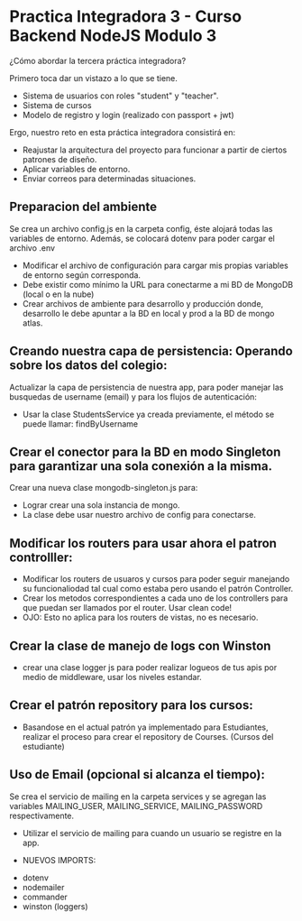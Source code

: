 # Practica Integradora 3 - Curso Backend NodeJS Modulo 3
¿Cómo abordar la tercera práctica integradora?

Primero toca dar un vistazo a lo que se tiene.

* Sistema de usuarios con roles "student" y "teacher".
* Sistema de cursos
* Modelo de registro y login (realizado con passport + jwt)

Ergo, nuestro reto en esta práctica integradora consistirá en:
* Reajustar la arquitectura del proyecto para funcionar a partir de ciertos patrones de diseño.
* Aplicar variables de entorno.
* Enviar correos para determinadas situaciones.

## Preparacion del ambiente

Se crea un archivo config.js en la carpeta config, éste alojará todas las variables de entorno. Además, se colocará dotenv para poder cargar el archivo .env

* Modificar el archivo de configuración para cargar mis propias variables de entorno según corresponda.
* Debe existir como mínimo la URL para conectarme a mi BD de MongoDB (local o en la nube) 
* Crear archivos de ambiente para desarrollo y producción donde, desarrollo le debe apuntar a la BD en local y prod a la BD de mongo atlas.

## Creando nuestra capa de persistencia: Operando sobre los datos del colegio:

Actualizar la capa de persistencia de nuestra app, para poder manejar las busquedas de username (email) y para los flujos de autenticación:

- Usar la clase StudentsService ya creada previamente, el método se puede llamar: findByUsername

## Crear el conector para la BD en modo Singleton para garantizar una sola conexión a la misma. 
Crear una nueva clase mongodb-singleton.js para:

- Lograr crear una sola instancia de mongo.
- La clase debe usar nuestro archivo de config para conectarse.

## Modificar los routers para usar ahora el patron controlller:

- Modificar los routers de usuaros y cursos para poder seguir manejando su funcionaliodad tal cual como estaba pero usando el patrón Controller.
- Crear los metodos correspondientes a cada uno de los controllers para que puedan ser llamados por el router. Usar clean code!
- OJO: Esto no aplica para los routers de vistas, no es necesario.

## Crear la clase de manejo de logs con Winston

- crear una clase logger js para poder realizar logueos de tus apis por medio de middleware, usar los niveles estandar.

## Crear el patrón repository para los cursos:
- Basandose en el actual patrón ya implementado para Estudiantes, realizar el proceso para crear el repository de Courses. (Cursos del estudiante)

## Uso de Email (opcional si alcanza el tiempo):
Se crea el servicio de mailing en la carpeta services y se agregan las variables MAILING_USER, MAILING_SERVICE, MAILING_PASSWORD respectivamente.
- Utilizar el servicio de mailing para cuando un usuario se registre en la app. 


* NUEVOS IMPORTS:
- dotenv
- nodemailer
- commander
- winston (loggers)